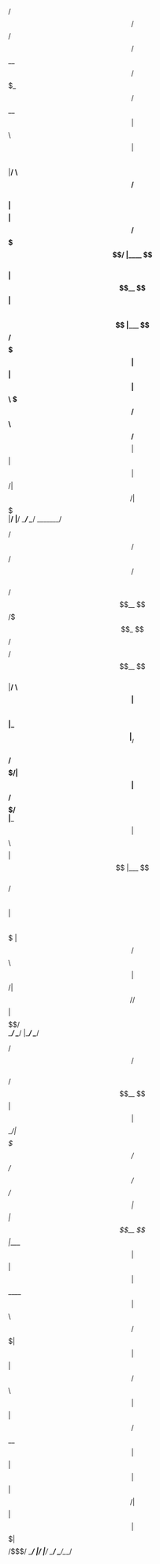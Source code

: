 
   /$$$$$$   /$$$$$$   /$$$$$$               
  /$$__  $$ /$$$_  $$ /$$__  $$              
 | $$  \ $$| $$$$\ $$|__/  \ $$  /$$$$$$     
 | $$$$$$$$| $$ $$ $$   /$$$$$/ |____  $$    
 | $$__  $$| $$\ $$$$  |___  $$  /$$$$$$$    
 | $$  | $$| $$ \ $$$ /$$  \ $$ /$$__  $$    
 | $$  | $$|  $$$$$$/|  $$$$$$/|  $$$$$$$    
 |__/  |__/ \______/  \______/  \_______/    
                                             
                                             
                                             
   /$$$$$$   /$$$$$$    /$$    /$$$$$$       
  /$$__  $$ /$$$_  $$ /$$$$   /$$__  $$      
 |__/  \ $$| $$$$\ $$|_  $$  |__/  \ $$      
    /$$$$$/| $$ $$ $$  | $$     /$$$$$/      
   |___  $$| $$\ $$$$  | $$    |___  $$      
  /$$  \ $$| $$ \ $$$  | $$   /$$  \ $$      
 |  $$$$$$/|  $$$$$$/ /$$$$$$|  $$$$$$/      
  \______/  \______/ |______/ \______/       
                                             
                                             
                                             
   /$$$$$$  /$$                              
  /$$__  $$| $$                              
 | $$  \__/| $$$$$$$   /$$$$$$  /$$  /$$  /$$
 |  $$$$$$ | $$__  $$ |____  $$| $$ | $$ | $$
  \____  $$| $$  \ $$  /$$$$$$$| $$ | $$ | $$
  /$$  \ $$| $$  | $$ /$$__  $$| $$ | $$ | $$
 |  $$$$$$/| $$  | $$|  $$$$$$$|  $$$$$/$$$$/
  \______/ |__/  |__/ \_______/ \_____/\___/ 
  
